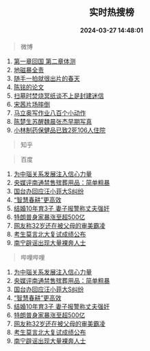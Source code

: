 <div align="center"><h2>实时热搜榜</h2><h4>2024-03-27 14:48:01</h4></div>

> 微博  

1. [第一章回国 第二章体测](https://s.weibo.com/weibo?q=%E7%AC%AC%E4%B8%80%E7%AB%A0%E5%9B%9E%E5%9B%BD%20%E7%AC%AC%E4%BA%8C%E7%AB%A0%E4%BD%93%E6%B5%8B&t=31&band_rank=1&Refer=top)<br />
2. [地磁暴全责](https://s.weibo.com/weibo?q=%E5%9C%B0%E7%A3%81%E6%9A%B4%E5%85%A8%E8%B4%A3&t=31&band_rank=2&Refer=top)<br />
3. [随手一拍就很出片的春天](https://s.weibo.com/weibo?q=%23%E9%9A%8F%E6%89%8B%E4%B8%80%E6%8B%8D%E5%B0%B1%E5%BE%88%E5%87%BA%E7%89%87%E7%9A%84%E6%98%A5%E5%A4%A9%23&t=31&band_rank=3&Refer=top)<br />
4. [陈铭的论文](https://s.weibo.com/weibo?q=%23%E9%99%88%E9%93%AD%E7%9A%84%E8%AE%BA%E6%96%87%23&t=31&band_rank=4&Refer=top)<br />
5. [扫墓时焚烧冥纸谈不上是封建迷信](https://s.weibo.com/weibo?q=%23%E6%89%AB%E5%A2%93%E6%97%B6%E7%84%9A%E7%83%A7%E5%86%A5%E7%BA%B8%E8%B0%88%E4%B8%8D%E4%B8%8A%E6%98%AF%E5%B0%81%E5%BB%BA%E8%BF%B7%E4%BF%A1%23&t=31&band_rank=5&Refer=top)<br />
6. [宋茜片场摔倒](https://s.weibo.com/weibo?q=%E5%AE%8B%E8%8C%9C%E7%89%87%E5%9C%BA%E6%91%94%E5%80%92&t=31&band_rank=6&Refer=top)<br />
7. [马立奥写作业八百个小动作](https://s.weibo.com/weibo?q=%23%E9%A9%AC%E7%AB%8B%E5%A5%A5%E5%86%99%E4%BD%9C%E4%B8%9A%E5%85%AB%E7%99%BE%E4%B8%AA%E5%B0%8F%E5%8A%A8%E4%BD%9C%23&t=31&band_rank=7&Refer=top)<br />
8. [陈楚生苏醒魏晨张杰早期写真](https://s.weibo.com/weibo?q=%23%E9%99%88%E6%A5%9A%E7%94%9F%E8%8B%8F%E9%86%92%E9%AD%8F%E6%99%A8%E5%BC%A0%E6%9D%B0%E6%97%A9%E6%9C%9F%E5%86%99%E7%9C%9F%23&t=31&band_rank=8&Refer=top)<br />
9. [小林制药保健品已致2死106人住院](https://s.weibo.com/weibo?q=%23%E5%B0%8F%E6%9E%97%E5%88%B6%E8%8D%AF%E4%BF%9D%E5%81%A5%E5%93%81%E5%B7%B2%E8%87%B42%E6%AD%BB106%E4%BA%BA%E4%BD%8F%E9%99%A2%23&t=31&band_rank=9&Refer=top)<br />

> 知乎  


> 百度  

1. [为中瑙关系发展注入信心力量](https://www.baidu.com/s?wd=%E4%B8%BA%E4%B8%AD%E7%91%99%E5%85%B3%E7%B3%BB%E5%8F%91%E5%B1%95%E6%B3%A8%E5%85%A5%E4%BF%A1%E5%BF%83%E5%8A%9B%E9%87%8F&sa=fyb_news&rsv_dl=fyb_news)<br />
2. [央媒评南通禁售殡葬用品：简单粗暴](https://www.baidu.com/s?wd=%E5%A4%AE%E5%AA%92%E8%AF%84%E5%8D%97%E9%80%9A%E7%A6%81%E5%94%AE%E6%AE%A1%E8%91%AC%E7%94%A8%E5%93%81%EF%BC%9A%E7%AE%80%E5%8D%95%E7%B2%97%E6%9A%B4&sa=fyb_news&rsv_dl=fyb_news)<br />
3. [国台办回应汪小菲大S纠纷](https://www.baidu.com/s?wd=%E5%9B%BD%E5%8F%B0%E5%8A%9E%E5%9B%9E%E5%BA%94%E6%B1%AA%E5%B0%8F%E8%8F%B2%E5%A4%A7S%E7%BA%A0%E7%BA%B7&sa=fyb_news&rsv_dl=fyb_news)<br />
4. [“智慧春耕”更高效](https://www.baidu.com/s?wd=%E2%80%9C%E6%99%BA%E6%85%A7%E6%98%A5%E8%80%95%E2%80%9D%E6%9B%B4%E9%AB%98%E6%95%88&sa=fyb_news&rsv_dl=fyb_news)<br />
5. [结婚10年育3子 妻子报警称丈夫强奸](https://www.baidu.com/s?wd=%E7%BB%93%E5%A9%9A10%E5%B9%B4%E8%82%B23%E5%AD%90+%E5%A6%BB%E5%AD%90%E6%8A%A5%E8%AD%A6%E7%A7%B0%E4%B8%88%E5%A4%AB%E5%BC%BA%E5%A5%B8&sa=fyb_news&rsv_dl=fyb_news)<br />
6. [特朗普身家暴涨至超500亿](https://www.baidu.com/s?wd=%E7%89%B9%E6%9C%97%E6%99%AE%E8%BA%AB%E5%AE%B6%E6%9A%B4%E6%B6%A8%E8%87%B3%E8%B6%85500%E4%BA%BF&sa=fyb_news&rsv_dl=fyb_news)<br />
7. [网友称32岁还在被父母的审美霸凌](https://www.baidu.com/s?wd=%E7%BD%91%E5%8F%8B%E7%A7%B032%E5%B2%81%E8%BF%98%E5%9C%A8%E8%A2%AB%E7%88%B6%E6%AF%8D%E7%9A%84%E5%AE%A1%E7%BE%8E%E9%9C%B8%E5%87%8C&sa=fyb_news&rsv_dl=fyb_news)<br />
8. [考生莫言北大复试成绩公布](https://www.baidu.com/s?wd=%E8%80%83%E7%94%9F%E8%8E%AB%E8%A8%80%E5%8C%97%E5%A4%A7%E5%A4%8D%E8%AF%95%E6%88%90%E7%BB%A9%E5%85%AC%E5%B8%83&sa=fyb_news&rsv_dl=fyb_news)<br />
9. [南宁辟谣出现大量裸奔人士](https://www.baidu.com/s?wd=%E5%8D%97%E5%AE%81%E8%BE%9F%E8%B0%A3%E5%87%BA%E7%8E%B0%E5%A4%A7%E9%87%8F%E8%A3%B8%E5%A5%94%E4%BA%BA%E5%A3%AB&sa=fyb_news&rsv_dl=fyb_news)<br />

> 哔哩哔哩  

1. [为中瑙关系发展注入信心力量](https://www.baidu.com/s?wd=%E4%B8%BA%E4%B8%AD%E7%91%99%E5%85%B3%E7%B3%BB%E5%8F%91%E5%B1%95%E6%B3%A8%E5%85%A5%E4%BF%A1%E5%BF%83%E5%8A%9B%E9%87%8F&sa=fyb_news&rsv_dl=fyb_news)<br />
2. [央媒评南通禁售殡葬用品：简单粗暴](https://www.baidu.com/s?wd=%E5%A4%AE%E5%AA%92%E8%AF%84%E5%8D%97%E9%80%9A%E7%A6%81%E5%94%AE%E6%AE%A1%E8%91%AC%E7%94%A8%E5%93%81%EF%BC%9A%E7%AE%80%E5%8D%95%E7%B2%97%E6%9A%B4&sa=fyb_news&rsv_dl=fyb_news)<br />
3. [国台办回应汪小菲大S纠纷](https://www.baidu.com/s?wd=%E5%9B%BD%E5%8F%B0%E5%8A%9E%E5%9B%9E%E5%BA%94%E6%B1%AA%E5%B0%8F%E8%8F%B2%E5%A4%A7S%E7%BA%A0%E7%BA%B7&sa=fyb_news&rsv_dl=fyb_news)<br />
4. [“智慧春耕”更高效](https://www.baidu.com/s?wd=%E2%80%9C%E6%99%BA%E6%85%A7%E6%98%A5%E8%80%95%E2%80%9D%E6%9B%B4%E9%AB%98%E6%95%88&sa=fyb_news&rsv_dl=fyb_news)<br />
5. [结婚10年育3子 妻子报警称丈夫强奸](https://www.baidu.com/s?wd=%E7%BB%93%E5%A9%9A10%E5%B9%B4%E8%82%B23%E5%AD%90+%E5%A6%BB%E5%AD%90%E6%8A%A5%E8%AD%A6%E7%A7%B0%E4%B8%88%E5%A4%AB%E5%BC%BA%E5%A5%B8&sa=fyb_news&rsv_dl=fyb_news)<br />
6. [特朗普身家暴涨至超500亿](https://www.baidu.com/s?wd=%E7%89%B9%E6%9C%97%E6%99%AE%E8%BA%AB%E5%AE%B6%E6%9A%B4%E6%B6%A8%E8%87%B3%E8%B6%85500%E4%BA%BF&sa=fyb_news&rsv_dl=fyb_news)<br />
7. [网友称32岁还在被父母的审美霸凌](https://www.baidu.com/s?wd=%E7%BD%91%E5%8F%8B%E7%A7%B032%E5%B2%81%E8%BF%98%E5%9C%A8%E8%A2%AB%E7%88%B6%E6%AF%8D%E7%9A%84%E5%AE%A1%E7%BE%8E%E9%9C%B8%E5%87%8C&sa=fyb_news&rsv_dl=fyb_news)<br />
8. [考生莫言北大复试成绩公布](https://www.baidu.com/s?wd=%E8%80%83%E7%94%9F%E8%8E%AB%E8%A8%80%E5%8C%97%E5%A4%A7%E5%A4%8D%E8%AF%95%E6%88%90%E7%BB%A9%E5%85%AC%E5%B8%83&sa=fyb_news&rsv_dl=fyb_news)<br />
9. [南宁辟谣出现大量裸奔人士](https://www.baidu.com/s?wd=%E5%8D%97%E5%AE%81%E8%BE%9F%E8%B0%A3%E5%87%BA%E7%8E%B0%E5%A4%A7%E9%87%8F%E8%A3%B8%E5%A5%94%E4%BA%BA%E5%A3%AB&sa=fyb_news&rsv_dl=fyb_news)<br />
